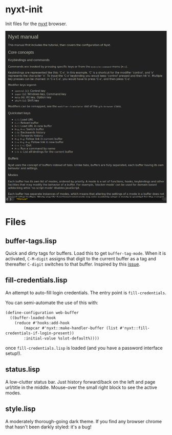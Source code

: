 # nyxt-init

Init files for the
[nyxt](https://github.com/atlas-engineer/nyxt) browser.

![Screenshot](images/nyxt.png)

# Files

## buffer-tags.lisp

Quick and dirty tags for buffers.  Load this to get
`buffer-tag-mode`.  When it is activated, `C-M-digit`
assigns that digit to the current buffer as a tag and
thereafter `C-digit` switches to that buffer.  Inspired by
this [issue](https://github.com/atlas-engineer/nyxt/issues/1695).

## fill-credentials.lisp

An attempt to auto-fill login credentials.  The entry point
is `fill-credentials`.

You can semi-automate the use of this with:
``` common-lisp
(define-configuration web-buffer
  ((buffer-loaded-hook
    (reduce #'hooks:add-hook
	    (mapcar #'nyxt::make-handler-buffer (list #'nyxt::fill-credentials-if-login-present))
	    :initial-value %slot-default%))))
```
once `fill-credentials.lisp` is loaded (and you have a
password interface setup!).

## status.lisp

A low-clutter status bar.  Just history forward/back on the
left and page url/title in the middle.  Mouse-over the small
right block to see the active modes.

## style.lisp

A moderately thorough-going dark theme.  If you find any
browser chrome that hasn't been darkly styled: it's a bug!
